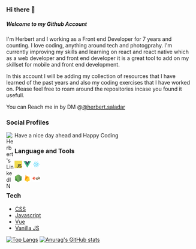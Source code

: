 ### Hi there 👋
##### Welcome to my Github Account

I'm Herbert and I working as a Front end Developer for 7 years and counting. I love coding, anything around tech and photogprahy. I'm currently improving my skills and learning on react and react native which as a web developer and front end developer it is a great tool to add on my skillset for mobile and front end development.

In this account I will be adding my collection of resources that I have learned of the past years and also my coding exercises that I have worked on. Please feel free to roam around the repositories incase you found it usefull.

You can Reach me in by DM @[@herbert.saladar](https://www.instagram.com/herbert.saladar/)
### Social Profiles ###
<a href="https://www.linkedin.com/in/herbertsaladar/">
  <img align="left" alt="Herbert's LinkedIN" width="22px" src="https://raw.githubusercontent.com/peterthehan/peterthehan/master/assets/linkedin.svg" />
</a>

Have a nice day ahead and Happy Coding

### Language and Tools 
<code><img height="20" src="https://raw.githubusercontent.com/github/explore/80688e429a7d4ef2fca1e82350fe8e3517d3494d/topics/javascript/javascript.png"></code>
<code><img height="20" src="https://raw.githubusercontent.com/github/explore/80688e429a7d4ef2fca1e82350fe8e3517d3494d/topics/vue/vue.png"></code>
<code><img height="20" src="https://raw.githubusercontent.com/github/explore/80688e429a7d4ef2fca1e82350fe8e3517d3494d/topics/react/react.png"></code>

<code><img height="20" src="https://raw.githubusercontent.com/github/explore/80688e429a7d4ef2fca1e82350fe8e3517d3494d/topics/nodejs/nodejs.png"></code>
<code><img height="20" src="https://raw.githubusercontent.com/github/explore/80688e429a7d4ef2fca1e82350fe8e3517d3494d/topics/firebase/firebase.png"></code>
<code><img height="20" src="https://raw.githubusercontent.com/github/explore/80688e429a7d4ef2fca1e82350fe8e3517d3494d/topics/git/git.png"></code>
### Tech
 - [CSS](https://vuejs.org/)
 - [Javascript](https://vuejs.org/)
 - [Vue](https://vuejs.org/)
 - [Vanilla JS](https://vuejs.org/)

[![Top Langs](https://github-readme-stats.vercel.app/api/top-langs/?username=herbnspice)](https://github.com/anuraghazra/github-readme-stats) [![Anurag's GitHub stats](https://github-readme-stats.vercel.app/api?username=herbnspice)](https://github.com/anuraghazra/github-readme-stats) 
